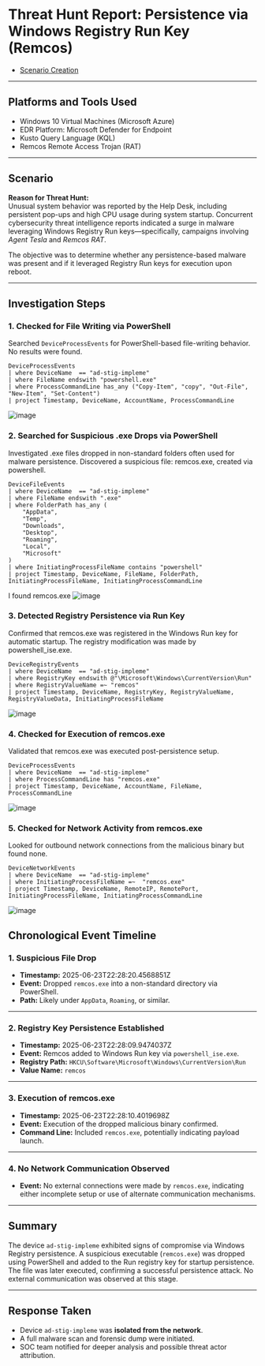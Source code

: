 # Threat Hunt Report: Persistence via Windows Registry Run Key (Remcos)



- [Scenario Creation](https://github.com/aduragbemioo/Threat-Event-Persistence-via-Windows-Registry-Run-Key-/blob/main/scenario.md)

---

## Platforms and Tools Used

- Windows 10 Virtual Machines (Microsoft Azure)
- EDR Platform: Microsoft Defender for Endpoint
- Kusto Query Language (KQL)
- Remcos Remote Access Trojan (RAT)

---

## Scenario

**Reason for Threat Hunt:**  
Unusual system behavior was reported by the Help Desk, including persistent pop-ups and high CPU usage during system startup. Concurrent cybersecurity threat intelligence reports indicated a surge in malware leveraging Windows Registry Run keys—specifically, campaigns involving *Agent Tesla* and *Remcos RAT*.  

The objective was to determine whether any persistence-based malware was present and if it leveraged Registry Run keys for execution upon reboot.

---

## Investigation Steps

### 1. Checked for File Writing via PowerShell

Searched `DeviceProcessEvents` for PowerShell-based file-writing behavior. No results were found.

```kql
DeviceProcessEvents
| where DeviceName  == "ad-stig-impleme"
| where FileName endswith "powershell.exe"
| where ProcessCommandLine has_any ("Copy-Item", "copy", "Out-File", "New-Item", "Set-Content")
| project Timestamp, DeviceName, AccountName, ProcessCommandLine
```
![image](https://github.com/user-attachments/assets/a22e0aaf-fc3d-486f-8619-3af9875d6aa9)


### 2. Searched for Suspicious .exe Drops via PowerShell

Investigated .exe files dropped in non-standard folders often used for malware persistence. Discovered a suspicious file: remcos.exe, created via powershell.
```kql
DeviceFileEvents
| where DeviceName  == "ad-stig-impleme"
| where FileName endswith ".exe"
| where FolderPath has_any (
    "AppData", 
    "Temp", 
    "Downloads", 
    "Desktop", 
    "Roaming", 
    "Local", 
    "Microsoft"
)
| where InitiatingProcessFileName contains "powershell"
| project Timestamp, DeviceName, FileName, FolderPath, InitiatingProcessFileName, InitiatingProcessCommandLine
```
I found remcos.exe
![image](https://github.com/user-attachments/assets/027b4d51-c919-43ae-8962-39dd51f715b1)

### 3. Detected Registry Persistence via Run Key
Confirmed that remcos.exe was registered in the Windows Run key for automatic startup. The registry modification was made by powershell_ise.exe.
```kql
DeviceRegistryEvents
| where DeviceName  == "ad-stig-impleme"
| where RegistryKey endswith @"\Microsoft\Windows\CurrentVersion\Run"
| where RegistryValueName =~ "remcos"
| project Timestamp, DeviceName, RegistryKey, RegistryValueName, RegistryValueData, InitiatingProcessFileName
```
![image](https://github.com/user-attachments/assets/37c8b5c5-88af-4bff-a017-14ac57b1f9c4)

### 4. Checked for Execution of remcos.exe
Validated that remcos.exe was executed post-persistence setup.

```kql
DeviceProcessEvents
| where DeviceName  == "ad-stig-impleme"
| where ProcessCommandLine has "remcos.exe"
| project Timestamp, DeviceName, AccountName, FileName, ProcessCommandLine

```

![image](https://github.com/user-attachments/assets/0c0c6dae-dd86-4fb5-a62a-85fe1d2a43f7)

### 5. Checked for Network Activity from remcos.exe
Looked for outbound network connections from the malicious binary but found none.
```kql
DeviceNetworkEvents
| where DeviceName  == "ad-stig-impleme"
| where InitiatingProcessFileName =~  "remcos.exe"
| project Timestamp, DeviceName, RemoteIP, RemotePort, InitiatingProcessFileName, InitiatingProcessCommandLine

```
![image](https://github.com/user-attachments/assets/6352932a-afc2-4ca9-81e3-f815167904ea)


## Chronological Event Timeline

### 1. Suspicious File Drop

- **Timestamp:** 2025-06-23T22:28:20.4568851Z 
- **Event:** Dropped `remcos.exe` into a non-standard directory via PowerShell.  
- **Path:** Likely under `AppData`, `Roaming`, or similar.  

---

### 2. Registry Key Persistence Established

- **Timestamp:** 2025-06-23T22:28:09.9474037Z  
- **Event:** Remcos added to Windows Run key via `powershell_ise.exe`.  
- **Registry Path:** `HKCU\Software\Microsoft\Windows\CurrentVersion\Run`  
- **Value Name:** `remcos`  

---

### 3. Execution of remcos.exe

- **Timestamp:** 2025-06-23T22:28:10.4019698Z  
- **Event:** Execution of the dropped malicious binary confirmed.  
- **Command Line:** Included `remcos.exe`, potentially indicating payload launch.  

---

### 4. No Network Communication Observed

- **Event:** No external connections were made by `remcos.exe`, indicating either incomplete setup or use of alternate communication mechanisms.  

---

## Summary

The device `ad-stig-impleme` exhibited signs of compromise via Windows Registry persistence. A suspicious executable (`remcos.exe`) was dropped using PowerShell and added to the Run registry key for startup persistence. The file was later executed, confirming a successful persistence attack. No external communication was observed at this stage.

---

## Response Taken

- Device `ad-stig-impleme` was **isolated from the network**.  
- A full malware scan and forensic dump were initiated.  
- SOC team notified for deeper analysis and possible threat actor attribution.
